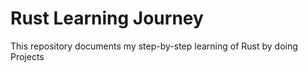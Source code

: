 # Rust Learning Journey

This repository documents my step-by-step learning of Rust by doing Projects
